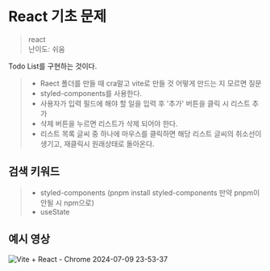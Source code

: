 # React 기초 문제

> react <br />
난이도: 쉬움

Todo List를 구현하는 것이다.
> * Raect 폴더를 만들 때 cra말고 vite로 만들 것 어떻게 만드는 지 모르면 질문
> * styled-components를 사용한다. <br />
> * 사용자가 입력 필드에 해야 할 일을 입력 후 '추가' 버튼을 클릭 시 리스트 추가
> * 삭제 버튼을 누르면 리스트가 삭제 되어야 한다.
> * 리스트 목록 글씨 중 하나에 마우스를 클릭하면 해당 리스트 글씨의 취소선이 생기고, 재클릭시 원래상태로 돌아온다.

## 검색 키워드

> * styled-components (pnpm install styled-components 만약 pnpm이 안될 시 npm으로)
> * useState

## 예시 영상

![Vite + React - Chrome 2024-07-09 23-53-37](https://github.com/JungJihun1012/React-Problem-TodoList/assets/134596552/7d2f3283-ed2d-444c-ae3e-9319f2b2b72c)
